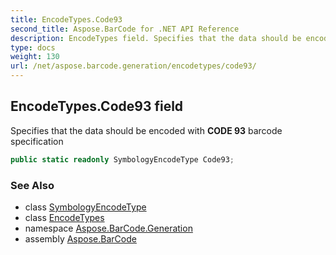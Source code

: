 ```yaml
---
title: EncodeTypes.Code93
second_title: Aspose.BarCode for .NET API Reference
description: EncodeTypes field. Specifies that the data should be encoded with CODE 93 barcode specification
type: docs
weight: 130
url: /net/aspose.barcode.generation/encodetypes/code93/
---
```

## EncodeTypes.Code93 field

Specifies that the data should be encoded with **CODE 93** barcode specification

```csharp
public static readonly SymbologyEncodeType Code93;
```

### See Also

* class [SymbologyEncodeType](../../symbologyencodetype/)
* class [EncodeTypes](../)
* namespace [Aspose.BarCode.Generation](../../encodetypes/)
* assembly [Aspose.BarCode](../../../)


